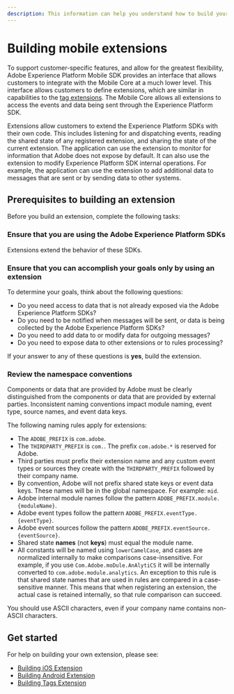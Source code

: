 ```yaml
---
description: This information can help you understand how to build your own extension.
---
```


# Building mobile extensions

To support customer-specific features, and allow for the greatest flexibility, Adobe Experience Platform Mobile SDK provides an interface that allows customers to integrate with the Mobile Core at a much lower level. This interface allows customers to define extensions, which are similar in capabilities to the [tag extensions](https://experienceleague.adobe.com/docs/experience-platform/tags/ui/extensions/overview.html). The Mobile Core allows all extensions to access the events and data being sent through the Experience Platform SDK.

Extensions allow customers to extend the Experience Platform SDKs with their own code. This includes listening for and dispatching events, reading the shared state of any registered extension, and sharing the state of the current extension. The application can use the extension to monitor for information that Adobe does not expose by default. It can also use the extension to modify Experience Platform SDK internal operations. For example, the application can use the extension to add additional data to messages that are sent or by sending data to other systems.

## Prerequisites to building an extension

Before you build an extension, complete the following tasks:

### Ensure that you are using the Adobe Experience Platform SDKs

  Extensions extend the behavior of these SDKs.

### Ensure that you can accomplish your goals only by using an extension

  To determine your goals, think about the following questions:

  * Do you need access to data that is not already exposed via the Adobe Experience Platform SDKs?
  * Do you need to be notified when messages will be sent, or data is being collected by the Adobe Experience Platform SDKs?
  * Do you need to add data to or modify data for outgoing messages?
  * Do you need to expose data to other extensions or to rules processing?

  If your answer to any of these questions is **yes**, build the extension.

### Review the namespace conventions

Components or data that are provided by Adobe must be clearly distinguished from the components or data that are provided by external parties. Inconsistent naming conventions impact module naming, event type, source names, and event data keys.

The following naming rules apply for extensions:

* The `ADOBE_PREFIX` is `com.adobe`.
* The `THIRDPARTY_PREFIX` is `com.`. The prefix `com.adobe.*` is reserved for Adobe.
* Third parties must prefix their extension name and any custom event types or sources they create with the `THIRDPARTY_PREFIX` followed by their company name.
* By convention, Adobe will not prefix shared state keys or event data keys.  These names will be in the global namespace. For example: `mid`.
* Adobe internal module names follow the pattern `ADOBE_PREFIX.module.{moduleName}`.
* Adobe event types follow the pattern `ADOBE_PREFIX.eventType.{eventType}`.
* Adobe event sources follow the pattern `ADOBE_PREFIX.eventSource.{eventSource}`.
* Shared state **names** (not **keys**) must equal the module name.
* All constants will be named using `lowerCamelCase`, and cases are normalized internally to make comparisons case-insensitive. For example, if you use `Com.Adobe.moDule.AnAlytiCS` it will be internally converted to `com.adobe.module.analytics`. An exception to this rule is that shared state names that are used in rules are compared in a case-sensitive manner. This means that when registering an extension, the actual case is retained internally, so that rule comparison can succeed.

<InlineAlert variant="warning" slots="text"/>

You should use ASCII characters, even if your company name contains non-ASCII characters.

## Get started

For help on building your own extension, please see:

* [Building iOS Extension](https://github.com/adobe/aepsdk-core-ios/blob/main/Documentation/EventHub/BuildingExtensions.md)
* [Building Android Extension](https://github.com/adobe/aepsdk-core-android/blob/main/Documentation/EventHub/BuildingExtensions.md)
* [Building Tags Extension](https://experienceleague.adobe.com/docs/experience-platform/tags/extension-dev/overview.html)
